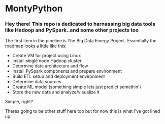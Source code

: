 # MontyPython

### Hey there! This repo is dedicated to harnassing big data tools like Hadoop and PySpark..and some other projects too

The first item in the pipeline is The Big Data Energy Project. Essentially the roadmap looks a little like this:

* Create VM for project using Linux
* Install single node Hadoop cluster
* Determine data architecture and flow
* Install PySpark components and prepare environment
* Build ETL setup and deployment environment 
* Determine data sources
* Create ML model (something simple lets just predict somethin')
* Store the new data and analyze/visualize it

Simple, right?

Theres going to be other stuff here too but for now this is what I've got lined up
